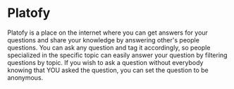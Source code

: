 # Platofy
Platofy is a place on the internet where you can get answers for your questions and share your knowledge by answering other's people questions.
You can ask any question and tag it accordingly, so people specialized in the specific topic can easily answer your question by filtering questions by topic.
If you wish to ask a question without everybody knowing that YOU asked the question, you can set the question to be anonymous.

## 